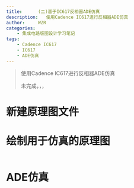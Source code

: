 ```yaml
---
title:      (二)基于IC617反相器ADE仿真
description:   使用Cadence IC617进行反相器ADE仿真
author:     WZR
categories:
    - 集成电路版图设计学习笔记
tags:
    - Cadence IC617
    - IC617
    - ADE仿真
---
```


>使用Cadence IC617进行反相器ADE仿真
>
>未完成，，，

<!-- more -->



# 新建原理图文件



# 绘制用于仿真的原理图

```

```

# ADE仿真

```

```





